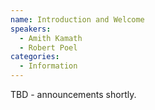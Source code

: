 ```yaml
---
name: Introduction and Welcome
speakers:
  - Amith Kamath
  - Robert Poel
categories:
  - Information
---
```


TBD - announcements shortly.